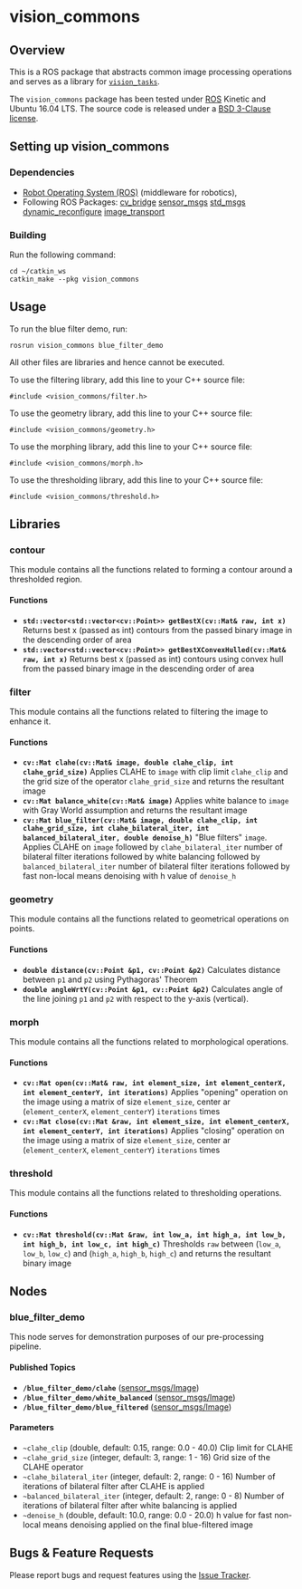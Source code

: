 # vision_commons

## Overview

This is a ROS package that abstracts common image processing operations and serves as a library for [`vision_tasks`](https://github.com/AUV-IITK/Hyperion-Software/tree/master/vision_layer/vision_tasks).

The `vision_commons` package has been tested under [ROS](http://www.ros.org) Kinetic and Ubuntu 16.04 LTS. The source code is released under a [BSD 3-Clause license](LICENSE.md).

## Setting up vision_commons

### Dependencies

- [Robot Operating System (ROS)](http://wiki.ros.org) (middleware for robotics),
- Following ROS Packages: [cv_bridge](http://wiki.ros.org/cv_bridge)
                          [sensor_msgs](http://wiki.ros.org/sensor_msgs)
                          [std_msgs](http://wiki.ros.org/std_msgs)
                          [dynamic_reconfigure](http://wiki.ros.org/dynamic_reconfigure)
                          [image_transport](http://wiki.ros.org/image_transport)
### Building

Run the following command:
```
cd ~/catkin_ws
catkin_make --pkg vision_commons
```

## Usage

To run the blue filter demo, run:
```
rosrun vision_commons blue_filter_demo
```
All other files are libraries and hence cannot be executed.

To use the filtering library, add this line to your C++ source file:
```
#include <vision_commons/filter.h>
```
To use the geometry library, add this line to your C++ source file:
```
#include <vision_commons/geometry.h>
```
To use the morphing library, add this line to your C++ source file:
```
#include <vision_commons/morph.h>
```
To use the thresholding library, add this line to your C++ source file:
```
#include <vision_commons/threshold.h>
```

## Libraries

### contour

This module contains all the functions related to forming a contour around a thresholded region.

#### Functions
* **`std::vector<std::vector<cv::Point>> getBestX(cv::Mat& raw, int x)`**
        Returns best x (passed as int) contours from the passed binary image in the descending order of area
* **`std::vector<std::vector<cv::Point>> getBestXConvexHulled(cv::Mat& raw, int x)`**
        Returns best x (passed as int) contours using convex hull from the passed binary image in the descending order of area

### filter

This module contains all the functions related to filtering the image to enhance it.

#### Functions
* **`cv::Mat clahe(cv::Mat& image, double clahe_clip, int clahe_grid_size)`**
        Applies CLAHE to `image` with clip limit `clahe_clip` and the grid size of the operator `clahe_grid_size` and returns the resultant image
* **`cv::Mat balance_white(cv::Mat& image)`**
        Applies white balance to `image` with Gray World assumption and returns the resultant image
* **`cv::Mat blue_filter(cv::Mat& image, double clahe_clip, int clahe_grid_size, int clahe_bilateral_iter, int balanced_bilateral_iter, double denoise_h)`**
        "Blue filters" `image`. Applies CLAHE on `image` followed by `clahe_bilateral_iter` number of bilateral filter iterations followed by white balancing followed by `balanced_bilateral_iter` number of bilateral filter iterations followed by fast non-local means denoising with h value of `denoise_h`

### geometry

This module contains all the functions related to geometrical operations on points.

#### Functions
* **`double distance(cv::Point &p1, cv::Point &p2)`**
        Calculates distance between `p1` and `p2` using Pythagoras' Theorem
* **`double angleWrtY(cv::Point &p1, cv::Point &p2)`**
        Calculates angle of the line joining `p1` and `p2` with respect to the y-axis (vertical).

### morph

This module contains all the functions related to morphological operations.

#### Functions
* **`cv::Mat open(cv::Mat& raw, int element_size, int element_centerX, int element_centerY, int iterations)`**
        Applies "opening" operation on the image using a matrix of size `element_size`, center ar (`element_centerX`, `element_centerY`) `iterations` times
* **`cv::Mat close(cv::Mat &raw, int element_size, int element_centerX, int element_centerY, int iterations)`**
        Applies "closing" operation on the image using a matrix of size `element_size`, center ar (`element_centerX`, `element_centerY`) `iterations` times

### threshold

This module contains all the functions related to thresholding operations.

#### Functions
* **`cv::Mat threshold(cv::Mat &raw, int low_a, int high_a, int low_b, int high_b, int low_c, int high_c)`**
        Thresholds `raw` between (`low_a`, `low_b`, `low_c`) and (`high_a`, `high_b`, `high_c`) and returns the resultant binary image

## Nodes

### blue_filter_demo

This node serves for demonstration purposes of our pre-processing pipeline.

#### Published Topics
* **`/blue_filter_demo/clahe`** ([sensor_msgs/Image])
* **`/blue_filter_demo/white_balanced`** ([sensor_msgs/Image])
* **`/blue_filter_demo/blue_filtered`** ([sensor_msgs/Image])

#### Parameters
* `~clahe_clip` (double, default: 0.15, range: 0.0 - 40.0)
        Clip limit for CLAHE
* `~clahe_grid_size` (integer, default: 3, range: 1 - 16)
        Grid size of the CLAHE operator
* `~clahe_bilateral_iter` (integer, default: 2, range: 0 - 16)
        Number of iterations of bilateral filter after CLAHE is applied
* `~balanced_bilateral_iter` (integer, default: 2, range: 0 - 8)
        Number of iterations of bilateral filter after white balancing is applied
* `~denoise_h` (double, default: 10.0, range: 0.0 - 20.0)
        h value for fast non-local means denoising applied on the final blue-filtered image

## Bugs & Feature Requests

Please report bugs and request features using the [Issue Tracker](https://github.com/AUV-IITK/auv2018/issues).

[sensor_msgs/Image]: http://docs.ros.org/api/sensor_msgs/html/msg/Image.html
